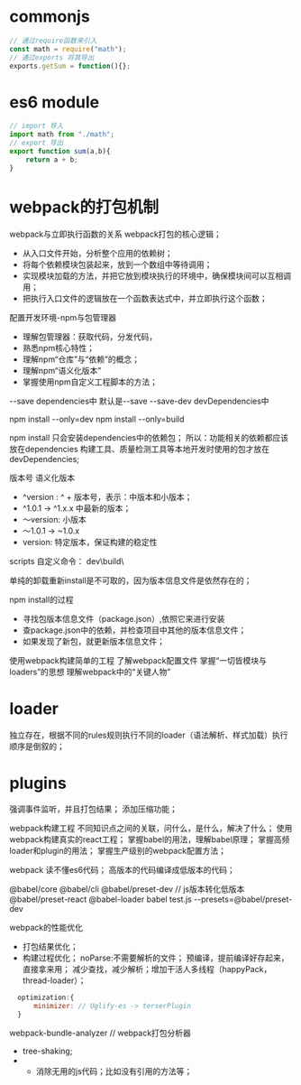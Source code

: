 # commonjs
```js
// 通过require函数来引入
const math = require("math");
// 通过exports 将其导出
exports.getSum = function(){};
```
# es6 module
```js
// import 导入
import math from "./math";
// export 导出
export function sum(a,b){
    return a + b;
}
```

# webpack的打包机制
webpack与立即执行函数的关系
webpack打包的核心逻辑；
- 从入口文件开始，分析整个应用的依赖树；
- 将每个依赖模块包装起来，放到一个数组中等待调用；
- 实现模块加载的方法，并把它放到模块执行的环境中，确保模块间可以互相调用；
- 把执行入口文件的逻辑放在一个函数表达式中，并立即执行这个函数；

配置开发环境-npm与包管理器
- 理解包管理器：获取代码，分发代码，
- 熟悉npm核心特性；
- 理解npm“仓库”与“依赖”的概念；
- 理解npm“语义化版本”
- 掌握使用npm自定义工程脚本的方法；

<!-- npm config set registry https:// -->
--save dependencies中 默认是--save
--save-dev devDependencies中

npm install --only=dev
npm install --only=build

npm install 只会安装dependencies中的依赖包；
所以：功能相关的依赖都应该放在dependencies
构建工具、质量检测工具等本地开发时使用的包才放在devDependencies;

版本号
语义化版本

- ^version : ^ + 版本号，表示：中版本和小版本；
- ^1.0.1 -> ^1.x.x 中最新的版本；
- ～version: 小版本
- ～1.0.1 -> ~1.0.x
- version: 特定版本，保证构建的稳定性
  
scripts
自定义命令： dev\build\

单纯的卸载重新install是不可取的，因为版本信息文件是依然存在的；

npm install的过程
- 寻找包版本信息文件（package.json）,依照它来进行安装
- 查package.json中的依赖，并检查项目中其他的版本信息文件；
- 如果发现了新包，就更新版本信息文件；

使用webpack构建简单的工程
了解webpack配置文件
掌握“一切皆模块与loaders”的思想
理解webpack中的“关键人物”


# loader
独立存在，根据不同的rules规则执行不同的loader（语法解析、样式加载）执行顺序是倒叙的；
# plugins
强调事件监听，并且打包结果；
添加压缩功能；

webpack构建工程
不同知识点之间的关联，问什么，是什么，解决了什么；
使用webpack构建真实的react工程；
掌握babel的用法，理解babel原理；
掌握高频loader和plugin的用法；
掌握生产级别的webpack配置方法；


webpack 读不懂es6代码；
高版本的代码编译成低版本的代码；

@babel/core @babel/cli
@babel/preset-dev  // js版本转化低版本
@babel/preset-react
@babel-loader
babel test.js --presets=@babel/preset-dev


webpack的性能优化
- 打包结果优化；
- 构建过程优化；
noParse:不需要解析的文件；
预编译，提前编译好存起来，直接拿来用；
减少查找，减少解析；增加干活人多线程（happyPack，thread-loader）；

```js  
  optimization:{
      minimizer: // Uglify-es -> terserPlugin
  }
```
webpack-bundle-analyzer // webpack打包分析器
- tree-shaking;
- - 消除无用的js代码；比如没有引用的方法等；





  


